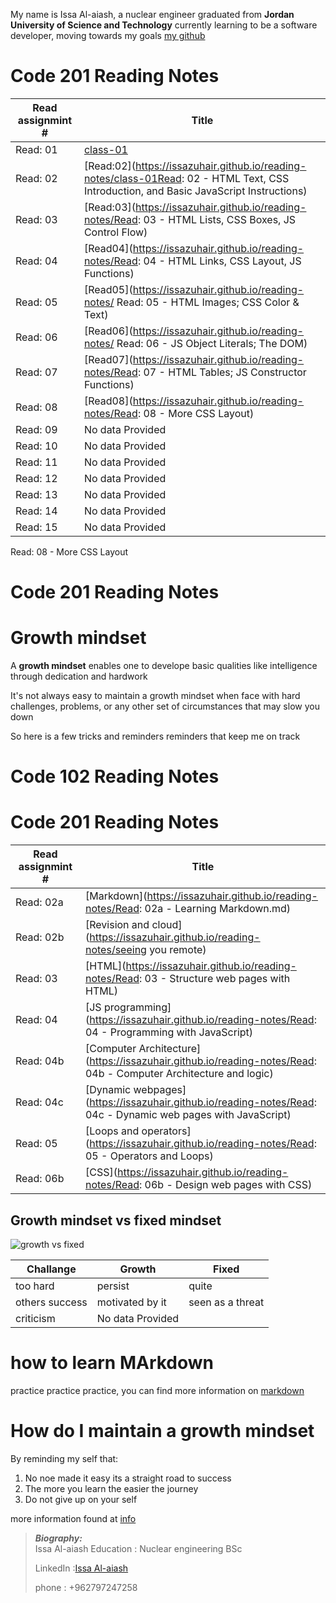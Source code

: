 
My name is Issa Al-aiash, a nuclear engineer graduated from **Jordan University of Science and Technology** 
currently learning to be a software developer, moving towards my goals [my github](https://github.com/issaZuhair)

# Code 201 Reading Notes

Read assignmint # | Title            
------            | ----------------
Read: 01          |[class-01](https://issazuhair.github.io/reading-notes/class-01)       
Read: 02          |[Read:02](https://issazuhair.github.io/reading-notes/class-01Read: 02 - HTML Text, CSS Introduction, and Basic JavaScript Instructions) 
Read: 03          |[Read:03](https://issazuhair.github.io/reading-notes/Read: 03 - HTML Lists, CSS Boxes, JS Control Flow)   
Read: 04          |[Read04](https://issazuhair.github.io/reading-notes/Read: 04 - HTML Links, CSS Layout, JS Functions)
Read: 05          |[Read05](https://issazuhair.github.io/reading-notes/ Read: 05 - HTML Images; CSS Color & Text)
Read: 06          |[Read06](https://issazuhair.github.io/reading-notes/ Read: 06 - JS Object Literals; The DOM)
Read: 07          |[Read07](https://issazuhair.github.io/reading-notes/Read: 07 - HTML Tables; JS Constructor Functions)
Read: 08          |[Read08](https://issazuhair.github.io/reading-notes/Read: 08 - More CSS Layout)
Read: 09          |No data Provided
Read: 10          |No data Provided
Read: 11          |No data Provided
Read: 12          |No data Provided
Read: 13          |No data Provided
Read: 14          |No data Provided
Read: 15          |No data Provided

Read: 08 - More CSS Layout
# Code 201 Reading Notes

# Growth mindset 
A **growth mindset** enables one to develope basic qualities like intelligence through dedication and hardwork

It's not always easy to maintain a growth mindset when face with hard challenges, problems, or any other set of circumstances that may slow you down

So here is a few tricks and reminders reminders that keep me on track
# Code 102 Reading Notes
# Code 201 Reading Notes

Read assignmint # | Title            
------            | ----------------
Read: 02a         |[Markdown](https://issazuhair.github.io/reading-notes/Read: 02a - Learning Markdown.md)        
Read: 02b         |[Revision and cloud](https://issazuhair.github.io/reading-notes/seeing you remote)    
Read: 03          |[HTML](https://issazuhair.github.io/reading-notes/Read: 03 - Structure web pages with HTML)    
Read: 04          |[JS programming](https://issazuhair.github.io/reading-notes/Read: 04 - Programming with JavaScript)    
Read: 04b         |[Computer Architecture](https://issazuhair.github.io/reading-notes/Read: 04b - Computer Architecture and logic)   
Read: 04c         |[Dynamic webpages](https://issazuhair.github.io/reading-notes/Read: 04c - Dynamic web pages with JavaScript)    
Read: 05          |[Loops and operators](https://issazuhair.github.io/reading-notes/Read: 05 - Operators and Loops) 
Read: 06b         |[CSS](https://issazuhair.github.io/reading-notes/Read: 06b - Design web pages with CSS) 

## Growth mindset vs fixed mindset 

![growth vs fixed](https://th.bing.com/th/id/OIP.5ugHiz1Fax-YwCsSEYQwBgHaEC?w=297&h=180&c=7&o=5&dpr=1.25&pid=1.7)

Challange      | Growth             | Fixed
------         | -------------------|----------
too hard       | persist            | quite
others success | motivated by it    | seen as a threat
criticism      | No data Provided

# how to learn MArkdown

practice practice practice, you can find more information on [markdown](https://docs.github.com/en/github/writing-on-github/basic-writing-and-formatting-syntax)
# How do I maintain a growth mindset
By reminding my self that:
1. No noe made it easy its a straight road to success 
2. The more you learn the easier the journey 
3. Do not give up on your self


more information found at [info](https://issazuhair.github.io/reading-notes/home_page)
> **_Biography:_**   
> Issa Al-aiash
> Education : Nuclear engineering BSc
> 
> LinkedIn :[Issa Al-aiash](https://www.linkedin.com/in/issa-al-aiash-98b664184/)
> 
> phone : +962797247258
